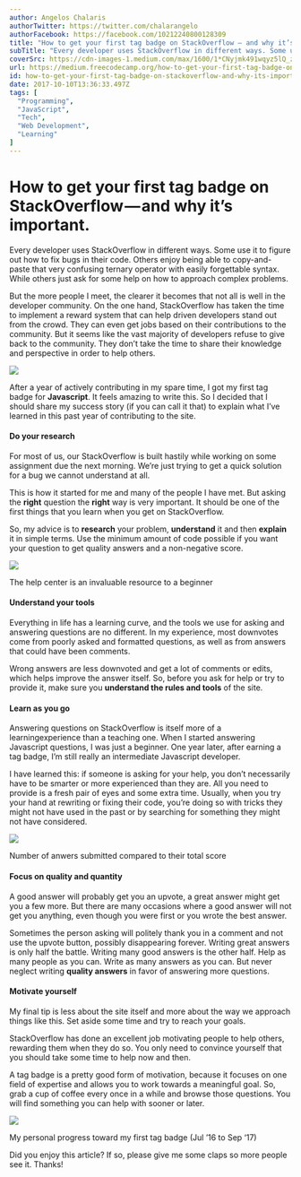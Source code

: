 ```yaml
---
author: Angelos Chalaris
authorTwitter: https://twitter.com/chalarangelo
authorFacebook: https://facebook.com/10212240800128309
title: "How to get your first tag badge on StackOverflow — and why it’s important."
subTitle: "Every developer uses StackOverflow in different ways. Some use it to figure out how to fix bugs in their code. Others enjoy being able to..."
coverSrc: https://cdn-images-1.medium.com/max/1600/1*CNyjmk491wqyz5lQ_zMjzw.png
url: https://medium.freecodecamp.org/how-to-get-your-first-tag-badge-on-stackoverflow-and-why-its-important-342db1daa39
id: how-to-get-your-first-tag-badge-on-stackoverflow-and-why-its-important-342db1daa39
date: 2017-10-10T13:36:33.497Z
tags: [
  "Programming",
  "JavaScript",
  "Tech",
  "Web Development",
  "Learning"
]
---
```

# How to get your first tag badge on StackOverflow — and why it’s important.

Every developer uses StackOverflow in different ways. Some use it to figure out how to fix bugs in their code. Others enjoy being able to copy-and-paste that very confusing ternary operator with easily forgettable syntax. While others just ask for some help on how to approach complex problems.

But the more people I meet, the clearer it becomes that not all is well in the developer community. On the one hand, StackOverflow has taken the time to implement a reward system that can help driven developers stand out from the crowd. They can even get jobs based on their contributions to the community. But it seems like the vast majority of developers refuse to give back to the community. They don’t take the time to share their knowledge and perspective in order to help others.



![](https://cdn-images-1.medium.com/max/1600/1*CNyjmk491wqyz5lQ_zMjzw.png)



After a year of actively contributing in my spare time, I got my first tag badge for **Javascript**. It feels amazing to write this. So I decided that I should share my success story (if you can call it that) to explain what I’ve learned in this past year of contributing to the site.

#### Do your research

For most of us, our StackOverflow is built hastily while working on some assignment due the next morning. We’re just trying to get a quick solution for a bug we cannot understand at all.

This is how it started for me and many of the people I have met. But asking the **right** question the **right** way is very important. It should be one of the first things that you learn when you get on StackOverflow.

So, my advice is to **research** your problem, **understand** it and then **explain** it in simple terms. Use the minimum amount of code possible if you want your question to get quality answers and a non-negative score.



![](https://cdn-images-1.medium.com/max/1600/1*dONlF2oHqQoS_O_MWOd0aA.png)

The help center is an invaluable resource to a beginner



#### Understand your tools

Everything in life has a learning curve, and the tools we use for asking and answering questions are no different. In my experience, most downvotes come from poorly asked and formatted questions, as well as from answers that could have been comments.

Wrong answers are less downvoted and get a lot of comments or edits, which helps improve the answer itself. So, before you ask for help or try to provide it, make sure you **understand the rules and tools** of the site.

#### Learn as you go

Answering questions on StackOverflow is itself more of a learningexperience than a teaching one. When I started answering Javascript questions, I was just a beginner. One year later, after earning a tag badge, I’m still really an intermediate Javascript developer.

I have learned this: if someone is asking for your help, you don’t necessarily have to be smarter or more experienced than they are. All you need to provide is a fresh pair of eyes and some extra time. Usually, when you try your hand at rewriting or fixing their code, you’re doing so with tricks they might not have used in the past or by searching for something they might not have considered.



![](https://cdn-images-1.medium.com/max/1600/1*JNHKznrbKKKat4XXRK0TCg.png)

Number of anwers submitted compared to their total score



#### Focus on quality and quantity

A good answer will probably get you an upvote, a great answer might get you a few more. But there are many occasions where a good answer will not get you anything, even though you were first or you wrote the best answer.

Sometimes the person asking will politely thank you in a comment and not use the upvote button, possibly disappearing forever. Writing great answers is only half the battle. Writing many good answers is the other half. Help as many people as you can. Write as many answers as you can. But never neglect writing **quality answers** in favor of answering more questions.

#### Motivate yourself

My final tip is less about the site itself and more about the way we approach things like this. Set aside some time and try to reach your goals.

StackOverflow has done an excellent job motivating people to help others, rewarding them when they do so. You only need to convince yourself that you should take some time to help now and then.

A tag badge is a pretty good form of motivation, because it focuses on one field of expertise and allows you to work towards a meaningful goal. So, grab a cup of coffee every once in a while and browse those questions. You will find something you can help with sooner or later.



![](https://cdn-images-1.medium.com/max/1600/1*i4KwTnJO6fYENOeLMsBAMw.png)

My personal progress toward my first tag badge (Jul ’16 to Sep ‘17)



Did you enjoy this article? If so, please give me some claps so more people see it. Thanks!








